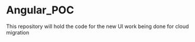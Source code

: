 # Angular_POC
This repository will hold the code for the new UI work being done for cloud migration
